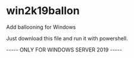 # win2k19ballon
Add ballooning for Windows

Just download this file and run it with powershell.

----- ONLY FOR WINDOWS SERVER 2019 -----
